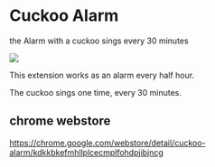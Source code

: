 # Cuckoo Alarm

the Alarm with a cuckoo sings every 30 minutes

![](https://raw.githubusercontent.com/matsuoshi/cuckoo_alarm/assets/assets/banners/cuckoo-alarm-1280x800.png)

This extension works as an alarm every half hour.

The cuckoo sings one time, every 30 minutes.

## chrome webstore

<https://chrome.google.com/webstore/detail/cuckoo-alarm/kdkkbkefmhllplcecmplfohdpjibjncg>
